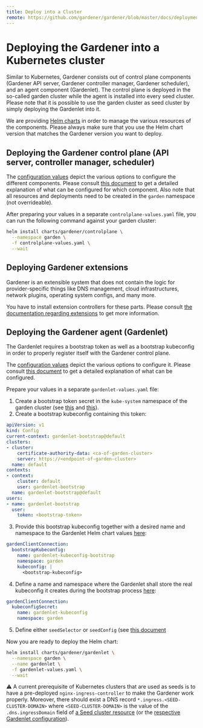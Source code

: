 ```yaml
---
title: Deploy into a Cluster
remote: https://github.com/gardener/gardener/blob/master/docs/deployment/kubernetes.md
---
```

# Deploying the Gardener into a Kubernetes cluster

Similar to Kubernetes, Gardener consists out of control plane components (Gardener API server, Gardener controller manager, Gardener scheduler), and an agent component (Gardenlet).
The control plane is deployed in the so-called garden cluster while the agent is installed into every seed cluster.
Please note that it is possible to use the garden cluster as seed cluster by simply deploying the Gardenlet into it.

We are providing [Helm charts](https://github.com/gardener/gardener/tree/master/charts/gardener) in order to manage the various resources of the components.
Please always make sure that you use the Helm chart version that matches the Gardener version you want to deploy.

## Deploying the Gardener control plane (API server, controller manager, scheduler)

The [configuration values](https://raw.githubusercontent.com/gardener/gardener/master/docs/deployment/../../charts/gardener/controlplane/values.yaml) depict the various options to configure the different components.
Please consult [this document](https://raw.githubusercontent.com/gardener/gardener/master/docs/deployment/../usage/configuration.md) to get a detailed explanation of what can be configured for which component.
Also note that all resources and deployments need to be created in the `garden` namespace (not overrideable).

After preparing your values in a separate `controlplane-values.yaml` file, you can run the following command against your garden cluster:

```bash
helm install charts/gardener/controlplane \
  --namespace garden \
  -f controlplane-values.yaml \
  --wait
```

## Deploying Gardener extensions

Gardener is an extensible system that does not contain the logic for provider-specific things like DNS management, cloud infrastructures, network plugins, operating system configs, and many more.

You have to install extension controllers for these parts.
Please consult [the documentation regarding extensions](https://raw.githubusercontent.com/gardener/gardener/master/docs/deployment/../extensions/overview.md) to get more information.

## Deploying the Gardener agent (Gardenlet)

The Gardenlet requires a bootstrap token as well as a bootstrap kubeconfig in order to properly register itself with the Gardener control plane.

The [configuration values](https://raw.githubusercontent.com/gardener/gardener/master/docs/deployment/../../charts/gardener/gardenlet/values.yaml) depict the various options to configure it.
Please consult [this document](https://raw.githubusercontent.com/gardener/gardener/master/docs/deployment/../concepts/gardenlet.md#component-configuration) to get a detailed explanation of what can be configured.

Prepare your values in a separate `gardenlet-values.yaml` file:

1. Create a bootstrap token secret in the `kube-system` namespace of the garden cluster (see [this](https://kubernetes.io/docs/reference/access-authn-authz/bootstrap-tokens/) and [this](https://kubernetes.io/docs/reference/command-line-tools-reference/kubelet-tls-bootstrapping/#bootstrap-tokens)).
1. Create a bootstrap kubeconfig containing this token:

```yaml
apiVersion: v1
kind: Config
current-context: gardenlet-bootstrap@default
clusters:
- cluster:
    certificate-authority-data: <ca-of-garden-cluster>
    server: https://<endpoint-of-garden-cluster>
  name: default
contexts:
- context:
    cluster: default
    user: gardenlet-bootstrap
  name: gardenlet-bootstrap@default
users:
- name: gardenlet-bootstrap
  user:
    token: <bootstrap-token>
```

3. Provide this bootstrap kubeconfig together with a desired name and namespace to the Gardenlet Helm chart values [here](https://raw.githubusercontent.com/gardener/gardener/master/docs/deployment/../../charts/gardener/gardenlet/values.yaml#L31-L35):

```yaml
gardenClientConnection:
  bootstrapKubeconfig:
    name: gardenlet-kubeconfig-bootstrap
    namespace: garden
    kubeconfig: |
      <bootstrap-kubeconfig>
```

4. Define a name and namespace where the Gardenlet shall store the real kubeconfig it creates during the bootstrap process [here](https://raw.githubusercontent.com/gardener/gardener/master/docs/deployment/../../charts/gardener/gardenlet/values.yaml#L31-L35):

```yaml
gardenClientConnection:
  kubeconfigSecret:
    name: gardenlet-kubeconfig
    namespace: garden
```

5. Define either `seedSelector` or `seedConfig` (see [this document](https://raw.githubusercontent.com/gardener/gardener/master/docs/deployment/../concepts/gardenlet.md#seed-config-vs-seed-selector)

Now you are ready to deploy the Helm chart:

```bash
helm install charts/gardener/gardenlet \
  --namespace garden \
  --name gardenlet \
  -f gardenlet-values.yaml \
  --wait
```

:warning: A current prerequisite of Kubernetes clusters that are used as seeds is to have a pre-deployed `nginx-ingress-controller` to make the Gardener work properly.
Moreover, there should exist a DNS record `*.ingress.<SEED-CLUSTER-DOMAIN>` where `<SEED-CLUSTER-DOMAIN>` is the value of the `.dns.ingressDomain` field of [a Seed cluster resource](https://raw.githubusercontent.com/gardener/gardener/master/docs/deployment/../../example/50-seed.yaml) (or the [respective Gardenlet configuration](https://raw.githubusercontent.com/gardener/gardener/master/docs/deployment/../../example/20-componentconfig-gardenlet.yaml#L84-L85)).

